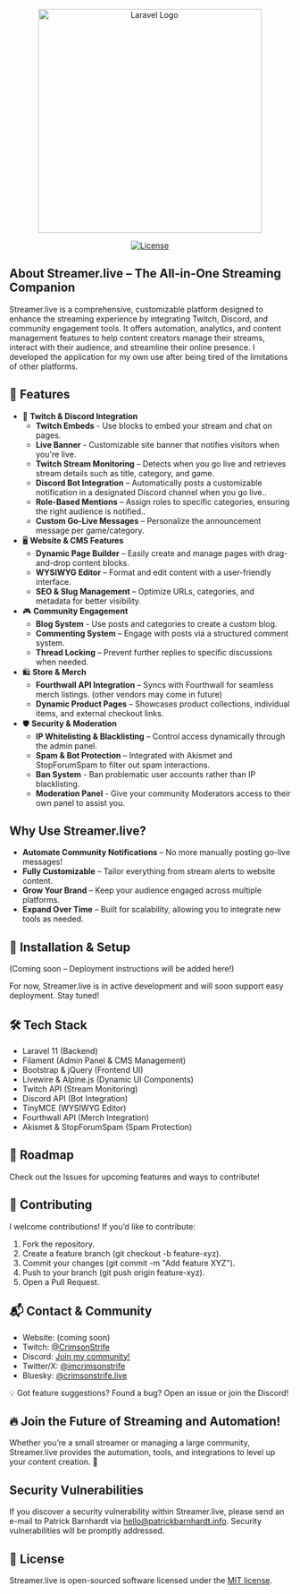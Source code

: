 <p align="center"><a href="https://laravel.com" target="_blank"><img src="https://raw.githubusercontent.com/laravel/art/master/logo-lockup/5%20SVG/2%20CMYK/1%20Full%20Color/laravel-logolockup-cmyk-red.svg" width="400" alt="Laravel Logo"></a></p>

<p align="center">
<a href="https://packagist.org/packages/laravel/framework"><img src="https://img.shields.io/packagist/l/laravel/framework" alt="License"></a>
</p>

## About Streamer.live – The All-in-One Streaming Companion

Streamer.live is a comprehensive, customizable platform designed to enhance the streaming experience by integrating Twitch, Discord, and community engagement tools. It offers automation, analytics, and content management features to help content creators manage their streams, interact with their audience, and streamline their online presence. I developed the application for my own use after being tired of the limitations of other platforms.

## 🎯 Features

-   🔴 **Twitch & Discord Integration**
    -   **Twitch Embeds** - Use blocks to embed your stream and chat on pages.
    -   **Live Banner** - Customizable site banner that notifies visitors when you're live.
    -   **Twitch Stream Monitoring** – Detects when you go live and retrieves stream details such as title, category, and game.
    -   **Discord Bot Integration** – Automatically posts a customizable notification in a designated Discord channel when you go live..
    -   **Role-Based Mentions** – Assign roles to specific categories, ensuring the right audience is notified..
    -   **Custom Go-Live Messages** – Personalize the announcement message per game/category.
-   🖥️ **Website & CMS Features**
    -   **Dynamic Page Builder** – Easily create and manage pages with drag-and-drop content blocks.
    -   **WYSIWYG Editor** – Format and edit content with a user-friendly interface.
    -   **SEO & Slug Management** – Optimize URLs, categories, and metadata for better visibility.
-   🎮 **Community Engagement**
    -   **Blog System** - Use posts and categories to create a custom blog.
    -   **Commenting System** – Engage with posts via a structured comment system.
    -   **Thread Locking** – Prevent further replies to specific discussions when needed.
-   🛍️ **Store & Merch**
    -   **Fourthwall API Integration** – Syncs with Fourthwall for seamless merch listings. (other vendors may come in future)
    -   **Dynamic Product Pages** – Showcases product collections, individual items, and external checkout links.
-   🛡️ **Security & Moderation**
    -   **IP Whitelisting & Blacklisting** – Control access dynamically through the admin panel.
    -   **Spam & Bot Protection** – Integrated with Akismet and StopForumSpam to filter out spam interactions.
    -   **Ban System** - Ban problematic user accounts rather than IP blacklisting.
    -   **Moderation Panel** - Give your community Moderators access to their own panel to assist you.

## Why Use Streamer.live?

-   **Automate Community Notifications** – No more manually posting go-live messages!
-   **Fully Customizable** – Tailor everything from stream alerts to website content.
-   **Grow Your Brand** – Keep your audience engaged across multiple platforms.
-   **Expand Over Time** – Built for scalability, allowing you to integrate new tools as needed.

## 💾 Installation & Setup

(Coming soon – Deployment instructions will be added here!)

For now, Streamer.live is in active development and will soon support easy deployment. Stay tuned!

## 🛠️ Tech Stack

-   Laravel 11 (Backend)
-   Filament (Admin Panel & CMS Management)
-   Bootstrap & jQuery (Frontend UI)
-   Livewire & Alpine.js (Dynamic UI Components)
-   Twitch API (Stream Monitoring)
-   Discord API (Bot Integration)
-   TinyMCE (WYSIWYG Editor)
-   Fourthwall API (Merch Integration)
-   Akismet & StopForumSpam (Spam Protection)

## 📌 Roadmap

Check out the Issues for upcoming features and ways to contribute!

## 👥 Contributing

I welcome contributions! If you’d like to contribute:

1. Fork the repository.
2. Create a feature branch (git checkout -b feature-xyz).
3. Commit your changes (git commit -m "Add feature XYZ").
4. Push to your branch (git push origin feature-xyz).
5. Open a Pull Request.

## 📬 Contact & Community

-   Website: (coming soon)
-   Twitch: [@CrimsonStrife](https://twitch.tv/crimsonstrife)
-   Discord: [Join my community!](https://discord.gg/GXnhpTCQTT)
-   Twitter/X: [@imcrimsonstrife](https://twitter.com/imcrimsonstrife)
-   Bluesky: [@crimsonstrife.live](https://bsky.app/profile/crimsonstrife.live)

💡 Got feature suggestions? Found a bug? Open an issue or join the Discord!

## 🔥 Join the Future of Streaming and Automation!

Whether you’re a small streamer or managing a large community, Streamer.live provides the automation, tools, and integrations to level up your content creation. 🚀

## Security Vulnerabilities

If you discover a security vulnerability within Streamer.live, please send an e-mail to Patrick Barnhardt via [hello@patrickbarnhardt.info](mailto:hello@patrickbarnhardt.info). Security vulnerabilities will be promptly addressed.

## 📜 License

Streamer.live is open-sourced software licensed under the [MIT license](https://opensource.org/licenses/MIT).
